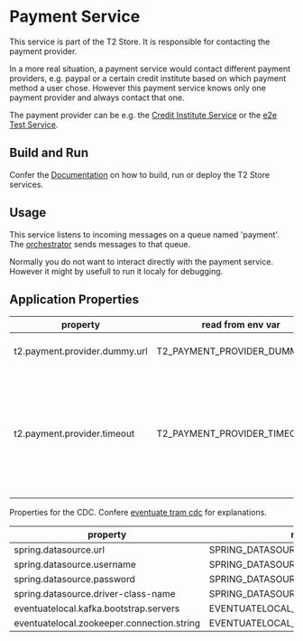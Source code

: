 # Payment Service

This service is part of the T2 Store.
It is responsible for contacting the payment provider.

In a more real situation, a payment service would contact different payment providers, e.g. paypal or a certain credit institute based on which payment method a user chose.
However this payment service knows only one payment provider and always contact that one.

The payment provider can be e.g. the [Credit Institute Service](https://github.com/t2-project/creditinstitute) or the [e2e Test Service](https://github.com/t2-project/e2etest).


## Build and Run

Confer the [Documentation](https://t2-documentation.readthedocs.io/en/latest/guides/kube.html) on how to build, run or deploy the T2 Store services.

## Usage

This service listens to incoming messages on a queue named 'payment'. 
The [orchestrator](https://github.com/t2-project/orchestrator) sends messages to that queue. 

Normally you do not want to interact directly with the payment service. 
However it might by usefull to run it localy for debugging. 

## Application Properties

property | read from env var | description |
-------- | ----------------- | ----------- |
t2.payment.provider.dummy.url | T2_PAYMENT_PROVIDER_DUMMY_URL | url of the payment provider.
t2.payment.provider.timeout | T2_PAYMENT_PROVIDER_TIMEOUT | timeout in seconds. the payment service waits this long for an reply from the payment provider.



Properties for the CDC.
Confere [eventuate tram cdc](https://eventuate.io/docs/manual/eventuate-tram/latest/getting-started-eventuate-tram.html) for explanations.

property | read from env var |
-------- | ----------------- |
spring.datasource.url | SPRING_DATASOURCE_URL |
spring.datasource.username | SPRING_DATASOURCE_USERNAME |
spring.datasource.password | SPRING_DATASOURCE_PASSWORD |
spring.datasource.driver-class-name | SPRING_DATASOURCE_DRIVER_CLASS_NAME |
eventuatelocal.kafka.bootstrap.servers | EVENTUATELOCAL_KAFKA_BOOTSTRAP_SERVERS |
eventuatelocal.zookeeper.connection.string | EVENTUATELOCAL_ZOOKEEPER_CONNECTION_STRING |